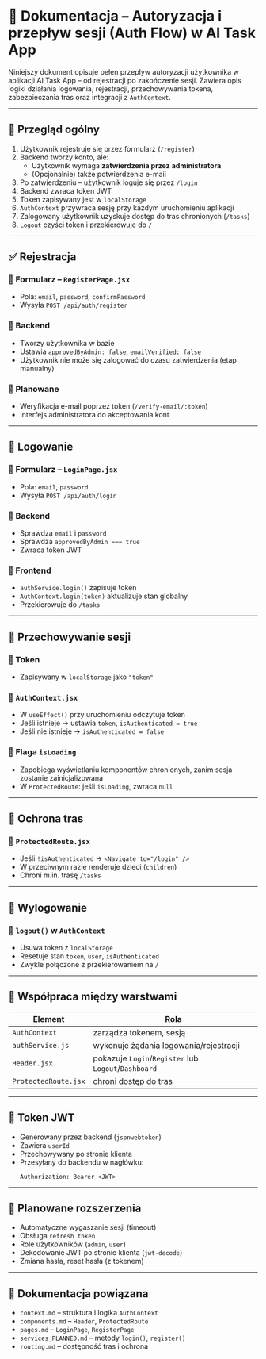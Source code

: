 # 🔐 Dokumentacja – Autoryzacja i przepływ sesji (Auth Flow) w AI Task App

Niniejszy dokument opisuje pełen przepływ autoryzacji użytkownika w aplikacji AI Task App – od rejestracji po zakończenie sesji. Zawiera opis logiki działania logowania, rejestracji, przechowywania tokena, zabezpieczania tras oraz integracji z `AuthContext`.

---

## 🔁 Przegląd ogólny

1. Użytkownik rejestruje się przez formularz (`/register`)
2. Backend tworzy konto, ale:
   - Użytkownik wymaga **zatwierdzenia przez administratora**
   - (Opcjonalnie) także potwierdzenia e-mail
3. Po zatwierdzeniu – użytkownik loguje się przez `/login`
4. Backend zwraca token JWT
5. Token zapisywany jest w `localStorage`
6. `AuthContext` przywraca sesję przy każdym uruchomieniu aplikacji
7. Zalogowany użytkownik uzyskuje dostęp do tras chronionych (`/tasks`)
8. `Logout` czyści token i przekierowuje do `/`

---

## ✅ Rejestracja

### 🔹 Formularz – `RegisterPage.jsx`

- Pola: `email`, `password`, `confirmPassword`
- Wysyła `POST /api/auth/register`

### 🔹 Backend

- Tworzy użytkownika w bazie
- Ustawia `approvedByAdmin: false`, `emailVerified: false`
- Użytkownik nie może się zalogować do czasu zatwierdzenia (etap manualny)

### 🔹 Planowane

- Weryfikacja e-mail poprzez token (`/verify-email/:token`)
- Interfejs administratora do akceptowania kont

---

## 🔐 Logowanie

### 🔹 Formularz – `LoginPage.jsx`

- Pola: `email`, `password`
- Wysyła `POST /api/auth/login`

### 🔹 Backend

- Sprawdza `email` i `password`
- Sprawdza `approvedByAdmin === true`
- Zwraca token JWT

### 🔹 Frontend

- `authService.login()` zapisuje token
- `AuthContext.login(token)` aktualizuje stan globalny
- Przekierowuje do `/tasks`

---

## 🧠 Przechowywanie sesji

### 🔹 Token

- Zapisywany w `localStorage` jako `"token"`

### 🔹 `AuthContext.jsx`

- W `useEffect()` przy uruchomieniu odczytuje token
- Jeśli istnieje → ustawia `token`, `isAuthenticated = true`
- Jeśli nie istnieje → `isAuthenticated = false`

### 🔹 Flaga `isLoading`

- Zapobiega wyświetlaniu komponentów chronionych, zanim sesja zostanie zainicjalizowana
- W `ProtectedRoute`: jeśli `isLoading`, zwraca `null`

---

## 🔐 Ochrona tras

### 🔹 `ProtectedRoute.jsx`

- Jeśli `!isAuthenticated` → `<Navigate to="/login" />`
- W przeciwnym razie renderuje dzieci (`children`)
- Chroni m.in. trasę `/tasks`

---

## 🚪 Wylogowanie

### 🔹 `logout()` w `AuthContext`

- Usuwa token z `localStorage`
- Resetuje stan `token`, `user`, `isAuthenticated`
- Zwykle połączone z przekierowaniem na `/`

---

## 🧩 Współpraca między warstwami

| Element              | Rola                                                 |
| -------------------- | ---------------------------------------------------- |
| `AuthContext`        | zarządza tokenem, sesją                              |
| `authService.js`     | wykonuje żądania logowania/rejestracji               |
| `Header.jsx`         | pokazuje `Login`/`Register` lub `Logout`/`Dashboard` |
| `ProtectedRoute.jsx` | chroni dostęp do tras                                |

---

## 🧠 Token JWT

- Generowany przez backend (`jsonwebtoken`)
- Zawiera `userId`
- Przechowywany po stronie klienta
- Przesyłany do backendu w nagłówku:
  ```
  Authorization: Bearer <JWT>
  ```

---

## 🔧 Planowane rozszerzenia

- Automatyczne wygaszanie sesji (timeout)
- Obsługa `refresh token`
- Role użytkowników (`admin`, `user`)
- Dekodowanie JWT po stronie klienta (`jwt-decode`)
- Zmiana hasła, reset hasła (z tokenem)

---

## 📄 Dokumentacja powiązana

- `context.md` – struktura i logika `AuthContext`
- `components.md` – `Header`, `ProtectedRoute`
- `pages.md` – `LoginPage`, `RegisterPage`
- `services_PLANNED.md` – metody `login()`, `register()`
- `routing.md` – dostępność tras i ochrona
